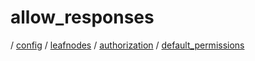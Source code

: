 # allow_responses

/ [config](/reference/config/index.md) / [leafnodes](/reference/config/config/leafnodes/index.md) / [authorization](/reference/config/config/leafnodes/authorization/index.md) / [default_permissions](/reference/config/config/leafnodes/authorization/default_permissions/index.md) 

